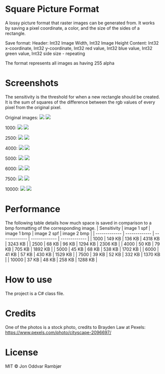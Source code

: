 # Square Picture Format
A lossy picture format that raster images can be generated from. It works by saving a pixel coordinate, a color, and the size of the sides of a rectangle. 

Save format: 
Header: Int32 Image Width, Int32 Image Height
Content: Int32 x-coordinate, Int32 y-coordinate, Int32 red value, Int32 blue value, Int32 green value, Int32 side size - repeating

The format represents all images as having 255 alpha
# Screenshots
The sensitivity is the threshold for when a new rectangle should be created. It is the sum of squares of the difference between the rgb values of every pixel from the original pixel. 

Original images:
![](https://i.imgur.com/zx8Ixoa.jpg)
![](https://images.pexels.com/photos/2096697/pexels-photo-2096697.jpeg)

1000:
![](https://i.imgur.com/m4wHf3n.png)
![](https://i.imgur.com/ScOEzfA.png)


2500:
![](https://i.imgur.com/aomkff1.png)
![](https://i.imgur.com/cSKH6Ar.png)


4000:
![](https://i.imgur.com/bpyrZYP.png)
![](https://i.imgur.com/UOonmf9.png)


5000:
![](https://i.imgur.com/njpS0rd.png)
![](https://i.imgur.com/99keQIb.png)


6000:
![](https://i.imgur.com/j0mDrSP.png)
![](https://i.imgur.com/PtTBX29.png)


7500:
![](https://i.imgur.com/NkzrNJa.png)
![](https://i.imgur.com/lUmx7kJ.png)


10000:
![](https://i.imgur.com/9zlnbPf.png)
![](https://i.imgur.com/AjFl8Vd.png)



# Performance
The following table details how much space is saved in comparison to a bmp formatting of the corresponding image. 
| Sensitivity | image 1 spf  | image 1 bmp | image 2 spf  | image 2 bmp |
| ------------- | ------------- | ------------- | ------------- | ------------- |
| 1000 |  149 KB |  136 KB | 4318 KB  | 3243 KB  |
| 2500  | 68 KB |  96 KB | 1294 KB  | 2306 KB  |
| 4000  |  50 KB | 79 KB  | 705 KB  | 1892 KB  |
| 5000  |  45 KB | 68 KB  | 538 KB  | 1702 KB  |
| 6000  |  41 KB | 57 KB  | 430 KB  |  1529 KB |
| 7500  |  39 KB | 52 KB  | 332 KB  | 1370 KB  |
| 10000  |  37 KB | 48 KB  | 258 KB  | 1288 KB  |

# How to use
The project is a C# class file. 

# Credits
One of the photos is a stock photo, credits to Brayden Law at Pexels: https://www.pexels.com/photo/cityscape-2096697/

# License
MIT © Jon Oddvar Rambjør

